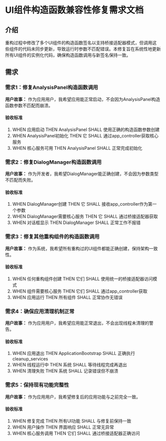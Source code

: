 # UI组件构造函数兼容性修复需求文档

## 介绍

重构过程中修改了多个UI组件的构造函数签名以支持桥接适配器模式，但调用这些组件的代码未同步更新，导致运行时参数不匹配错误。本修复旨在系统性地更新所有UI组件的实例化代码，确保构造函数调用与新签名保持一致。

## 需求

### 需求1：修复AnalysisPanel构造函数调用

**用户故事：** 作为应用用户，我希望应用能正常启动，不会因为AnalysisPanel构造函数参数不匹配而崩溃。

#### 验收标准

1. WHEN 应用启动 THEN AnalysisPanel SHALL 使用正确的构造函数参数创建
2. WHEN AnalysisPanel初始化 THEN 它 SHALL 通过app_controller获取核心服务
3. WHEN 核心服务可用 THEN AnalysisPanel SHALL 正常完成初始化

### 需求2：修复DialogManager构造函数调用

**用户故事：** 作为开发者，我希望DialogManager能正确创建，不会因为参数类型不匹配而失败。

#### 验收标准

1. WHEN DialogManager创建 THEN 它 SHALL 接收app_controller作为第一个参数
2. WHEN DialogManager需要核心服务 THEN 它 SHALL 通过桥接适配器获取
3. WHEN 对话框显示 THEN DialogManager SHALL 正常工作不报错

### 需求3：修复其他重构组件的构造函数调用

**用户故事：** 作为系统，我希望所有重构过的UI组件都能正确创建，保持架构一致性。

#### 验收标准

1. WHEN 任何重构组件创建 THEN 它们 SHALL 使用统一的桥接适配器访问模式
2. WHEN 组件需要核心服务 THEN 它们 SHALL 通过app_controller获取
3. WHEN 应用运行 THEN 所有组件 SHALL 正常协作无错误

### 需求4：确保应用清理机制正常

**用户故事：** 作为应用用户，我希望应用能正常退出，不会出现线程未清理的警告。

#### 验收标准

1. WHEN 应用退出 THEN ApplicationBootstrap SHALL 正确执行cleanup_services
2. WHEN 线程运行中 THEN 系统 SHALL 等待线程完成再退出
3. WHEN 清理失败 THEN 系统 SHALL 记录错误但不崩溃

### 需求5：保持现有功能完整性

**用户故事：** 作为应用用户，我希望修复后的应用功能与之前完全一致。

#### 验收标准

1. WHEN 修复完成 THEN 所有UI功能 SHALL 与修复前保持一致
2. WHEN 用户操作 THEN 界面响应 SHALL 正常无异常
3. WHEN 核心服务调用 THEN 它们 SHALL 通过桥接适配器正确访问